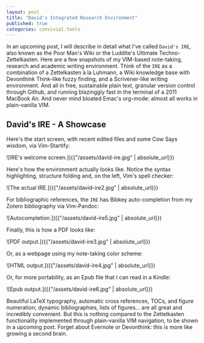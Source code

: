 ```yaml
---
layout: post
title: "David's Integrated Research Environment"
published: true
categories: convivial.tools
---
```


In an upcoming post, I will describe in detail what I've called `David's IRE`, also known as the Poor Man's Wiki or the Luddite's Ultimate Techno-Zettelkasten. 
Here are a few snapshots of my VIM-based note-taking, research and academic writing environment.
Think of the `IRE` as a combination of a Zettelkasten à la Luhmann, a Wiki knowledge base with Devonthink Think-like fuzzy finding, and a Scrivener-like writing environment. 
And all in free, sustainable plain text, granular version control through Github, and running blazinggly fast in the terminal of a 2011 MacBook Air.
And never mind bloated Emac's org-mode: almost all works in plain-vanilla VIM.

## David's IRE - A Showcase 

Here's the start screen, with recent edited files and some Cow Says wisdom, via Vim-Startify:

![IRE's welcome screen.]({{"/assets/david-ire.jpg" | absolute_url}})

Here's how the environment actually looks like. Notice the syntax highlighting, structure folding and, on the left, Vim's spell checker:

![The actual IRE.]({{"/assets/david-ire2.jpg" | absolute_url}})

For bibliographic references, the `IRE` has Bibkey auto-completion from my Zotero bibliography via Vim-Pandoc:

![Autocompletion.]({{"/assets/david-ire5.jpg" | absolute_url}})

Finally, this is how a PDF looks like:

![PDF output.]({{"/assets/david-ire3.jpg" | absolute_url}})

Or, as a webpage using my note-taking color scheme:

![HTML output.]({{"/assets/david-ire4.jpg" | absolute_url}})

Or, for more portability, as an Epub file that I can read in a Kindle:

![Epub output.]({{"/assets/david-ire6.jpg" | absolute_url}})

Beautiful LaTeX typography, automatic cross references, TOCs, and figure numeration; dynamic bibliographies, lists of figures... are all great and incredibly convenient. 
But this is nothing compared to the Zettelkasten functionality implemented through plain-vanilla VIM navigation, to be shown in a upcoming post. Forget about Evernote or Devonthink: this is more like growing a second brain.

